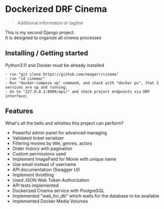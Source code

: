 # Dockerized DRF Cinema

> Additional information or tagline

This is my second Django project.<br>
It is designed to organize all cinema processes

## Installing / Getting started

Python3.11 and Docker must be already installed
```
- run "git clone https://github.com/neagarr/cinema"
- run "cd cinema/"
- Run "docker-compose up" command, and check with "docker ps", that 2 services are up and running;
- Go to "127.0.0.1:8000/api/" and check project endpoints via DRF interface;
```
## Features

What's all the bells and whistles this project can perform?
* Powerful admin panel for advanced managing
* Validated ticket serializer
* Filtering movies by title, genres, actors
* Order history with pagination
* Custom permissions used
* Implement ImageField for Movie with unique name
* Use email instead of username
* API documentation (Swagger UI)
* Implement throttling
* Used JSON Web Token Authorization
* API tests implemented
* Dockerized Cinema service with PostgreSQL
* Implemented "wait_for_db" which waits for the database to be available
* Implemented Docker Media Volumes
